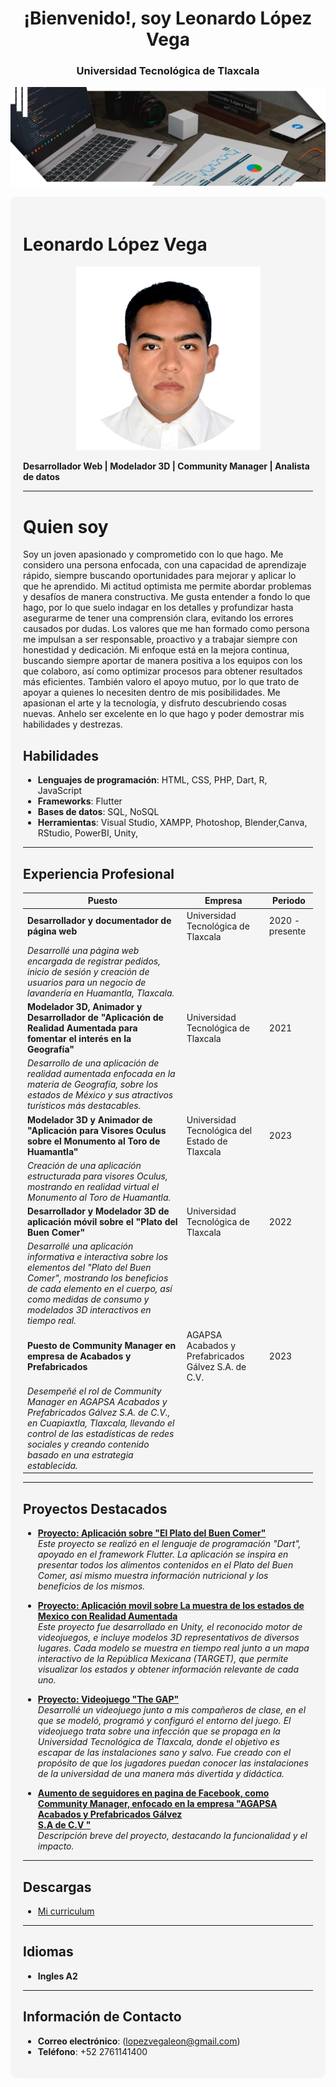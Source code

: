 
<h1 align="center">¡Bienvenido!, soy Leonardo López Vega</h1>
<h3 align="center">Universidad Tecnológica de Tlaxcala</h3>
<p align="center"> <img src="https://github.com/Bisonte555/Bisonte555/blob/main/Render1.1.png"></p>


<div style="background-color: #f5f5f5; padding: 20px; border-radius: 10px;">

# Leonardo López Vega
<p align="center"> <img src="https://github.com/Bisonte555/Bisonte555/blob/main/MyPhoto.png"></p>

**Desarrollador Web | Modelador 3D | Community Manager | Analista de datos**

---
<h1><strong>Quien soy</strong></h1>
Soy un joven apasionado y comprometido con lo que hago. Me considero una persona enfocada, con una capacidad de aprendizaje rápido, siempre buscando oportunidades para mejorar y aplicar lo que he aprendido. Mi actitud optimista me permite abordar problemas y desafíos de manera constructiva.
Me gusta entender a fondo lo que hago, por lo que suelo indagar en los detalles y profundizar hasta asegurarme de tener una comprensión clara, evitando los errores causados por dudas. Los valores que me han formado como persona me impulsan a ser responsable, proactivo y a trabajar siempre con honestidad y dedicación.
Mi enfoque está en la mejora continua, buscando siempre aportar de manera positiva a los equipos con los que colaboro, así como optimizar procesos para obtener resultados más eficientes. También valoro el apoyo mutuo, por lo que trato de apoyar a quienes lo necesiten dentro de mis posibilidades.
Me apasionan el arte y la tecnología, y disfruto descubriendo cosas nuevas. Anhelo ser excelente en lo que hago y poder demostrar mis habilidades y destrezas.

## Habilidades
- **Lenguajes de programación**: HTML, CSS, PHP, Dart, R, JavaScript 
- **Frameworks**: Flutter
- **Bases de datos**: SQL, NoSQL
- **Herramientas**: Visual Studio, XAMPP, Photoshop, Blender,Canva, RStudio, PowerBI, Unity, 

---

## Experiencia Profesional

| **Puesto**                                                              | **Empresa**                                    | **Periodo**         |
|------------------------------------------------------------------------|-----------------------------------------------|---------------------|
| **Desarrollador y documentador de página web**                          | Universidad Tecnológica de Tlaxcala           | 2020 - presente     |
| _Desarrollé una página web encargada de registrar pedidos, inicio de sesión y creación de usuarios para un negocio de lavandería en Huamantla, Tlaxcala._ | | |
| **Modelador 3D, Animador y Desarrollador de "Aplicación de Realidad Aumentada para fomentar el interés en la Geografía"** | Universidad Tecnológica de Tlaxcala           | 2021                |
| _Desarrollo de una aplicación de realidad aumentada enfocada en la materia de Geografía, sobre los estados de México y sus atractivos turísticos más destacables._ | | |
| **Modelador 3D y Animador de "Aplicación para Visores Oculus sobre el Monumento al Toro de Huamantla"** | Universidad Tecnológica del Estado de Tlaxcala | 2023                |
| _Creación de una aplicación estructurada para visores Oculus, mostrando en realidad virtual el Monumento al Toro de Huamantla._ | | |
| **Desarrollador y Modelador 3D de aplicación móvil sobre el "Plato del Buen Comer"** | Universidad Tecnológica de Tlaxcala           | 2022                |
| _Desarrollé una aplicación informativa e interactiva sobre los elementos del "Plato del Buen Comer", mostrando los beneficios de cada elemento en el cuerpo, así como medidas de consumo y modelados 3D interactivos en tiempo real._ | | |
| **Puesto de Community Manager en empresa de Acabados y Prefabricados**   | AGAPSA Acabados y Prefabricados Gálvez S.A. de C.V. | 2023                |
| _Desempeñé el rol de Community Manager en AGAPSA Acabados y Prefabricados Gálvez S.A. de C.V., en Cuapiaxtla, Tlaxcala, llevando el control de las estadísticas de redes sociales y creando contenido basado en una estrategia establecida._ | | |




---

## Proyectos Destacados
- **[Proyecto: Aplicación sobre "El Plato del Buen Comer"](https://drive.google.com/file/d/1BHmBXEzxOcOq2EmgYQN2LXJY6cMNmo_T/view?usp=sharing)**  
  _Este proyecto se realizó en el lenguaje de programación "Dart", apoyado en el framework Flutter. La aplicación se inspira en presentar todos los alimentos contenidos en el Plato del Buen Comer, así mismo muestra información nutricional y los beneficios de los mismos._

- **[Proyecto: Aplicación movil sobre La muestra de los estados de Mexico con Realidad Aumentada](https://drive.google.com/file/d/1lHWQffbJ635yreIg7oEx6D4Y3WIjBDmW/view?usp=sharing)**  
  _Este proyecto fue desarrollado en Unity, el reconocido motor de videojuegos, e incluye modelos 3D representativos de diversos lugares. Cada modelo se muestra en tiempo real junto a un mapa interactivo de la República Mexicana (TARGET), que permite visualizar los estados y obtener información relevante de cada uno._

- **[Proyecto: Videojuego "The GAP"](https://drive.google.com/file/d/1xwwqgGyIOt4T9BSKbs4dxb-n3_3-i03o/view?usp=sharing)**  
  _Desarrollé un videojuego junto a mis compañeros de clase, en el que se modeló, programó y configuró el entorno del juego. El videojuego trata sobre una infección que se propaga en la Universidad Tecnológica de Tlaxcala, donde el objetivo es escapar de las instalaciones sano y salvo. Fue creado con el propósito de que los jugadores puedan conocer las instalaciones de la universidad de una manera más divertida y didáctica._

- **[Aumento de seguidores en pagina de Facebook, como Community Manager, enfocado en la empresa "AGAPSA Acabados y Prefabricados Gálvez  
S.A de C.V "](https://github.com/tuusuario/proyecto2)**  
  _Descripción breve del proyecto, destacando la funcionalidad y el impacto._

---

## Descargas
- [Mi curriculum](Curriculum.pdf)

---

## Idiomas
- **Ingles A2**

---
## Información de Contacto
- **Correo electrónico**: (lopezvegaleon@gmail.com)
- **Teléfono**: +52 2761141400

</div>
